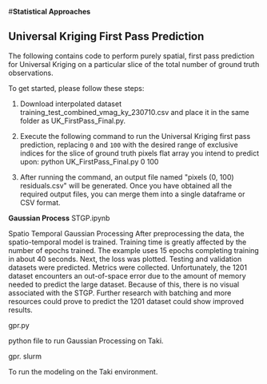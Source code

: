 
#**Statistical Approaches**

## Universal Kriging First Pass Prediction

The following contains code to perform purely spatial, first pass prediction for Universal Kriging on a particular slice of the total number of ground truth observations.

To get started, please follow these steps:

1. Download interpolated dataset training_test_combined_vmag_ky_230710.csv and place it in the same folder as UK_FirstPass_Final.py.

2. Execute the following command to run the Universal Kriging first pass prediction, replacing `0` and `100` with the desired range of exclusive indices for the slice of ground truth pixels flat array you intend to predict upon:
python UK_FirstPass_Final.py 0 100

3. After running the command, an output file named "pixels (0, 100) residuals.csv" will be generated. Once you have obtained all the required output files, you can merge them into a single dataframe or CSV format.



**Gaussian Process**
STGP.ipynb

  Spatio Temporal Gaussian Processing
  After preprocessing the data, the spatio-temporal model is trained. 
  Training time is greatly affected by the number of epochs trained. The example uses 15 epochs completing training in about 40 seconds. 
  Next, the loss was plotted. 
  Testing and validation datasets were predicted. Metrics were collected. 
  Unfortunately, the 1201 dataset encounters an out-of-space error due to the amount of memory needed to predict the large dataset. 
  Because of this, there is no visual associated with the STGP. Further research with batching and more resources could prove to predict the 1201 dataset could show improved results.

gpr.py

  python file to run Gaussian Processing on Taki.

gpr. slurm

  To run the modeling on the Taki environment.
